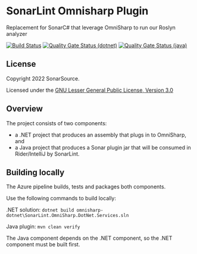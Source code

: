 SonarLint Omnisharp Plugin
==============
Replacement for SonarC# that leverage OmniSharp to run our Roslyn analyzer

[![Build Status](https://dev.azure.com/sonarsource/DotNetTeam%20Project/_apis/build/status/sonarlint/SonarLint%20OmniSharp?repoName=SonarSource%2Fsonarlint-omnisharp&branchName=master)](https://dev.azure.com/sonarsource/DotNetTeam%20Project/_build/latest?definitionId=118&repoName=SonarSource%2Fsonarlint-omnisharp&branchName=master)
[![Quality Gate Status (dotnet)](https://next.sonarqube.com/sonarqube/api/project_badges/measure?project=sonarlint-omnisharp-dotnet&metric=alert_status&token=8df1ef6c2932894736b31de4b75e9a99deca0afb)](https://next.sonarqube.com/sonarqube/dashboard?id=sonarlint-omnisharp-dotnet)
[![Quality Gate Status (java)](https://next.sonarqube.com/sonarqube/api/project_badges/measure?project=org.sonarsource.sonarlint.omnisharp%3Asonarlint-omnisharp-parent&metric=alert_status&token=177424623401146d0d058846c561536e247d3ed6)](https://next.sonarqube.com/sonarqube/dashboard?id=org.sonarsource.sonarlint.omnisharp%3Asonarlint-omnisharp-parent)


License
-------

Copyright 2022 SonarSource.

Licensed under the [GNU Lesser General Public License, Version 3.0](http://www.gnu.org/licenses/lgpl.txt)

Overview
--------
The project consists of two components:
* a .NET project that produces an assembly that plugs in to OmniSharp, and 
* a Java project that produces a Sonar plugin jar that will be consumed in Rider/IntelliJ by SonarLint.


Building locally
----------------
The Azure pipeline builds, tests and packages both components.

Use the following commands to build locally:

.NET solution:
`dotnet build omnisharp-dotnet\SonarLint.OmniSharp.DotNet.Services.sln`

Java plugin:
`mvn clean verify`

The Java component depends on the .NET component, so the .NET component must be built first.
